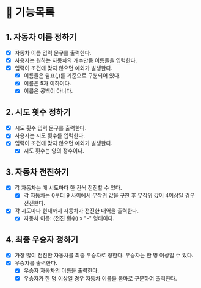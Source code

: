 # 📄 기능목록

## 1. 자동차 이름 정하기

- [x] 자동차 이름 입력 문구를 출력한다.
- [x] 사용자는 원하는 자동차의 개수만큼 이름들을 입력한다.
- [x] 입력이 조건에 맞지 않으면 예외가 발생한다.
    - [x] 이름들은 쉼표(,)를 기준으로 구분되어 있다.
    - [x] 이름은 5자 이하이다.
    - [x] 이름은 공백이 아니다.

## 2. 시도 횟수 정하기

- [x] 시도 횟수 입력 문구를 출력한다.
- [x] 사용자는 시도 횟수를 입력한다.
- [x] 입력이 조건에 맞지 않으면 예외가 발생한다.
    -[x] 시도 횟수는 양의 정수이다.

## 3. 자동차 전진하기

- [x] 각 자동차는 매 시도마다 한 칸씩 전진할 수 있다.
    - [x] 각 자동차는 0부터 9 사이에서 무작위 값을 구한 후 무작위 값이 4이상일 경우 전진한다.
- [x] 각 시도마다 현재까지 자동차가 전진한 내역을 출력한다.
    - [x] 자동차 이름: (전진 횟수) x "-" 형태이다.

## 4. 최종 우승자 정하기

- [x] 가장 많이 전진한 자동차를 최종 우승자로 정한다. 우승자는 한 명 이상일 수 있다.
- [x] 우승자를 출력한다.
    - [x] 우승자 자동차의 이름을 출력한다.
    - [x] 우승자가 한 명 이상일 경우 자동차 이름을 콤마로 구분하여 출력한다.

